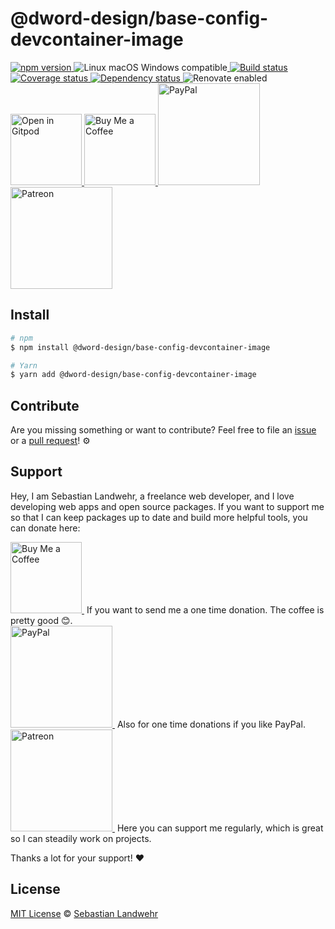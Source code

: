 <!-- TITLE/ -->
# @dword-design/base-config-devcontainer-image
<!-- /TITLE -->

<!-- BADGES/ -->
  <p>
    <a href="https://npmjs.org/package/@dword-design/base-config-devcontainer-image">
      <img
        src="https://img.shields.io/npm/v/@dword-design/base-config-devcontainer-image.svg"
        alt="npm version"
      >
    </a><img src="https://img.shields.io/badge/os-linux%20%7C%C2%A0macos%20%7C%C2%A0windows-blue" alt="Linux macOS Windows compatible"><a href="https://github.com/dword-design/base-config-devcontainer-image/actions">
      <img
        src="https://github.com/dword-design/base-config-devcontainer-image/workflows/build/badge.svg"
        alt="Build status"
      >
    </a><a href="https://codecov.io/gh/dword-design/base-config-devcontainer-image">
      <img
        src="https://codecov.io/gh/dword-design/base-config-devcontainer-image/branch/master/graph/badge.svg"
        alt="Coverage status"
      >
    </a><a href="https://david-dm.org/dword-design/base-config-devcontainer-image">
      <img src="https://img.shields.io/david/dword-design/base-config-devcontainer-image" alt="Dependency status">
    </a><img src="https://img.shields.io/badge/renovate-enabled-brightgreen" alt="Renovate enabled"><br/><a href="https://gitpod.io/#https://github.com/dword-design/base-config-devcontainer-image">
      <img
        src="https://gitpod.io/button/open-in-gitpod.svg"
        alt="Open in Gitpod"
        width="114"
      >
    </a><a href="https://www.buymeacoffee.com/dword">
      <img
        src="https://www.buymeacoffee.com/assets/img/guidelines/download-assets-sm-2.svg"
        alt="Buy Me a Coffee"
        width="114"
      >
    </a><a href="https://paypal.me/SebastianLandwehr">
      <img
        src="https://sebastianlandwehr.com/images/paypal.svg"
        alt="PayPal"
        width="163"
      >
    </a><a href="https://www.patreon.com/dworddesign">
      <img
        src="https://sebastianlandwehr.com/images/patreon.svg"
        alt="Patreon"
        width="163"
      >
    </a>
</p>
<!-- /BADGES -->

<!-- DESCRIPTION/ -->

<!-- /DESCRIPTION -->

<!-- INSTALL/ -->
## Install

```bash
# npm
$ npm install @dword-design/base-config-devcontainer-image

# Yarn
$ yarn add @dword-design/base-config-devcontainer-image
```
<!-- /INSTALL -->

<!-- LICENSE/ -->
## Contribute

Are you missing something or want to contribute? Feel free to file an [issue](https://github.com/dword-design/base-config-devcontainer-image/issues) or a [pull request](https://github.com/dword-design/base-config-devcontainer-image/pulls)! ⚙️

## Support

Hey, I am Sebastian Landwehr, a freelance web developer, and I love developing web apps and open source packages. If you want to support me so that I can keep packages up to date and build more helpful tools, you can donate here:

<p>
  <a href="https://www.buymeacoffee.com/dword">
    <img
      src="https://www.buymeacoffee.com/assets/img/guidelines/download-assets-sm-2.svg"
      alt="Buy Me a Coffee"
      width="114"
    >
  </a>&nbsp;If you want to send me a one time donation. The coffee is pretty good 😊.<br/>
  <a href="https://paypal.me/SebastianLandwehr">
    <img
      src="https://sebastianlandwehr.com/images/paypal.svg"
      alt="PayPal"
      width="163"
    >
  </a>&nbsp;Also for one time donations if you like PayPal.<br/>
  <a href="https://www.patreon.com/dworddesign">
    <img
      src="https://sebastianlandwehr.com/images/patreon.svg"
      alt="Patreon"
      width="163"
    >
  </a>&nbsp;Here you can support me regularly, which is great so I can steadily work on projects.
</p>

Thanks a lot for your support! ❤️

## License

[MIT License](https://opensource.org/license/mit/) © [Sebastian Landwehr](https://sebastianlandwehr.com)
<!-- /LICENSE -->
